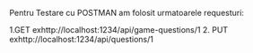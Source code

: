 Pentru Testare cu POSTMAN am folosit urmatoarele requesturi:

1.GET   exhttp://localhost:1234/api/game-questions/1
2. PUT exhttp://localhost:1234/api/questions/1
